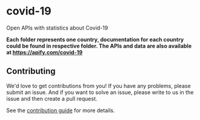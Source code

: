 # covid-19
Open APIs with statistics about Covid-19

**Each folder represents one country, documentation for each country could be found in respective folder. The APIs and data are also available at https://apify.com/covid-19**

## Contributing

We'd love to get contributions from you! If you have any problems, please submit an issue. And if you want to solve an issue, please write to us in the issue and then create a pull request.

See the [contribution guide](https://gitlab.com/apify-public/wiki/-/wikis/Public-actors/How-to-add-a-new-Covid-19-Actor) for more details.